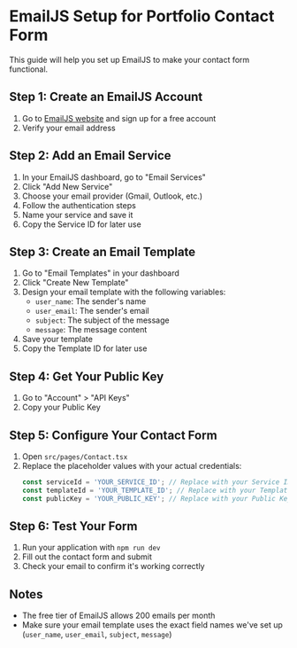 # EmailJS Setup for Portfolio Contact Form

This guide will help you set up EmailJS to make your contact form functional.

## Step 1: Create an EmailJS Account

1. Go to [EmailJS website](https://www.emailjs.com/) and sign up for a free account
2. Verify your email address

## Step 2: Add an Email Service

1. In your EmailJS dashboard, go to "Email Services"
2. Click "Add New Service"
3. Choose your email provider (Gmail, Outlook, etc.)
4. Follow the authentication steps
5. Name your service and save it
6. Copy the Service ID for later use

## Step 3: Create an Email Template

1. Go to "Email Templates" in your dashboard
2. Click "Create New Template"
3. Design your email template with the following variables:
   - `user_name`: The sender's name
   - `user_email`: The sender's email
   - `subject`: The subject of the message
   - `message`: The message content
4. Save your template
5. Copy the Template ID for later use

## Step 4: Get Your Public Key

1. Go to "Account" > "API Keys"
2. Copy your Public Key

## Step 5: Configure Your Contact Form

1. Open `src/pages/Contact.tsx`
2. Replace the placeholder values with your actual credentials:
   ```javascript
   const serviceId = 'YOUR_SERVICE_ID'; // Replace with your Service ID
   const templateId = 'YOUR_TEMPLATE_ID'; // Replace with your Template ID
   const publicKey = 'YOUR_PUBLIC_KEY'; // Replace with your Public Key
   ```

## Step 6: Test Your Form

1. Run your application with `npm run dev`
2. Fill out the contact form and submit
3. Check your email to confirm it's working correctly

## Notes

- The free tier of EmailJS allows 200 emails per month
- Make sure your email template uses the exact field names we've set up (`user_name`, `user_email`, `subject`, `message`) 